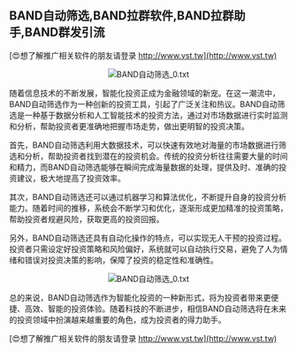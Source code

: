## **BAND自动筛选,BAND拉群软件,BAND拉群助手,BAND群发引流**

[😍想了解推广相关软件的朋友请登录 http://www.vst.tw](http://www.vst.tw)

 <center><img src="https://vst.tw/MP4/tuiguang/png/1.png" alt="BAND自动筛选_0.txt"></center>

随着信息技术的不断发展，智能化投资正成为金融领域的新宠。在这一潮流中，BAND自动筛选作为一种创新的投资工具，引起了广泛关注和热议。BAND自动筛选是一种基于数据分析和人工智能技术的投资方法，通过对市场数据进行实时监测和分析，帮助投资者更准确地把握市场走势，做出更明智的投资决策。

首先，BAND自动筛选利用大数据技术，可以快速有效地对海量的市场数据进行筛选和分析，帮助投资者找到潜在的投资机会。传统的投资分析往往需要大量的时间和精力，而BAND自动筛选能够在瞬间完成海量数据的处理，提供及时、准确的投资建议，极大地提高了投资效率。

其次，BAND自动筛选还可以通过机器学习和算法优化，不断提升自身的投资分析能力。随着时间的推移，系统会不断学习和优化，逐渐形成更加精准的投资策略，帮助投资者规避风险，获取更高的投资回报。

另外，BAND自动筛选还具有自动化操作的特点，可以实现无人干预的投资过程。投资者只需设定好投资策略和风险偏好，系统就可以自动执行交易，避免了人为情绪和错误对投资决策的影响，保障了投资的稳定性和准确性。

 <center><img src="https://vst.tw/MP4/tuiguang/png/6.png" alt="BAND自动筛选_0.txt"></center>

总的来说，BAND自动筛选作为智能化投资的一种新形式，将为投资者带来更便捷、高效、智能的投资体验。随着科技的不断进步，相信BAND自动筛选将在未来的投资领域中扮演越来越重要的角色，成为投资者的得力助手。

[😍想了解推广相关软件的朋友请登录 http://www.vst.tw](http://www.vst.tw)



